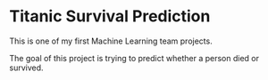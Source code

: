 # Titanic Survival Prediction
This is one of my first Machine Learning team projects.

The goal of this project is trying to predict whether a person died or survived.
